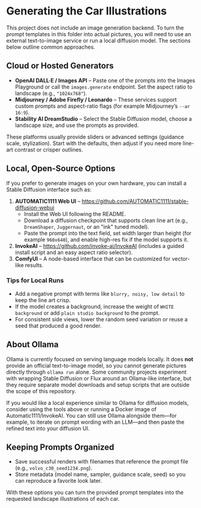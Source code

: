 # Generating the Car Illustrations

This project does not include an image generation backend. To turn the prompt templates in this folder into actual pictures, you will need to use an external text-to-image service or run a local diffusion model. The sections below outline common approaches.

## Cloud or Hosted Generators
- **OpenAI DALL·E / Images API** – Paste one of the prompts into the Images Playground or call the `images.generate` endpoint. Set the aspect ratio to landscape (e.g., `"1024x768"`).
- **Midjourney / Adobe Firefly / Leonardo** – These services support custom prompts and aspect-ratio flags (for example Midjourney’s `--ar 16:9`).
- **Stability AI DreamStudio** – Select the Stable Diffusion model, choose a landscape size, and use the prompts as provided.

These platforms usually provide sliders or advanced settings (guidance scale, stylization). Start with the defaults, then adjust if you need more line-art contrast or crisper outlines.

## Local, Open-Source Options
If you prefer to generate images on your own hardware, you can install a Stable Diffusion interface such as:

1. **AUTOMATIC1111 Web UI** – https://github.com/AUTOMATIC1111/stable-diffusion-webui
   - Install the Web UI following the README.
   - Download a diffusion checkpoint that supports clean line art (e.g., `DreamShaper`, `Juggernaut`, or an "ink" tuned model).
   - Paste the prompt into the text field, set width larger than height (for example `960x640`), and enable high-res fix if the model supports it.
2. **InvokeAI** – https://github.com/invoke-ai/InvokeAI (includes a guided install script and an easy aspect ratio selector).
3. **ComfyUI** – A node-based interface that can be customized for vector-like results.

### Tips for Local Runs
- Add a negative prompt with terms like `blurry, noisy, low detail` to keep the line art crisp.
- If the model creates a background, increase the weight of `WHITE background` or add `plain studio background` to the prompt.
- For consistent side views, lower the random seed variation or reuse a seed that produced a good render.

## About Ollama
Ollama is currently focused on serving language models locally. It does **not** provide an official text-to-image model, so you cannot generate pictures directly through `ollama run` alone. Some community projects experiment with wrapping Stable Diffusion or Flux around an Ollama-like interface, but they require separate model downloads and setup scripts that are outside the scope of this repository.

If you would like a local experience similar to Ollama for diffusion models, consider using the tools above or running a Docker image of Automatic1111/InvokeAI. You can still use Ollama alongside them—for example, to iterate on prompt wording with an LLM—and then paste the refined text into your diffusion UI.

## Keeping Prompts Organized
- Save successful renders with filenames that reference the prompt file (e.g., `volvo_c30_seed1234.png`).
- Store metadata (model name, sampler, guidance scale, seed) so you can reproduce a favorite look later.

With these options you can turn the provided prompt templates into the requested landscape illustrations of each car.
